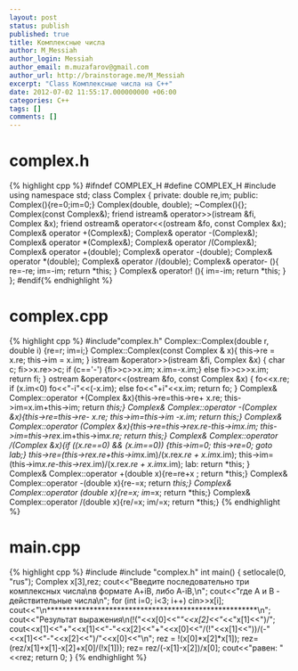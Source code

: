 ```yaml
---
layout: post
status: publish
published: true
title: Комплексные числа
author: M_Messiah
author_login: Messiah
author_email: m.muzafarov@gmail.com
author_url: http://brainstorage.me/M_Messiah
excerpt: "Class Комплексные числа на C++"
date: 2012-07-02 11:55:17.000000000 +06:00
categories: C++
tags: []
comments: []
---
```


# complex.h #
{% highlight cpp %}
#ifndef COMPLEX_H
#define COMPLEX_H
#include <iostream>
using namespace std;
class Complex {
	private:
		double re,im;
	public:
		Complex(){re=0;im=0;}
		Complex(double, double);
		~Complex(){};
		Complex(const Complex&);
		friend istream& operator>>(istream &fi, Complex &x);
		friend ostream& operator<<(ostream &fo, const Complex &x);
		Complex& operator +(Complex&);
		Complex& operator -(Complex&);
		Complex& operator *(Complex&);
		Complex& operator /(Complex&);
		Complex& operator +(double);
		Complex& operator -(double);
		Complex& operator *(double);
		Complex& operator /(double);
		Complex& operator- (){
			re=-re;
			im=-im;
			return *this;
		}
		Complex& operator! (){
			im=-im;
			return *this;
		}
};
#endif{% endhighlight %}
# complex.cpp #
{% highlight cpp %}
#include"complex.h"
Complex::Complex(double r, double i) {re=r; im=i;}
Complex::Complex(const Complex & x){
	this->re = x.re;
	this->im = x.im;
}
istream &operator>>(istream &fi, Complex &x) {
	char c;
	fi>>x.re>>c;
	if (c=='-') {fi>>c>>x.im; x.im=-x.im;}
	else fi>>c>>x.im;
	return fi;
}
ostream &operator<<(ostream &fo, const Complex &x) {
	fo<<x.re;
	if (x.im<0) fo<<"-i"<<(-x.im); else fo<<"+i"<<x.im; return fo;
}
Complex& Complex::operator +(Complex &x){this->re=this->re+ x.re; this->im=x.im+this->im; return *this;}
Complex& Complex::operator -(Complex &x){this->re=this->re- x.re; this->im=this->im -x.im; return *this;}
Complex& Complex::operator *(Complex &x){this->re=this->re*x.re-this->im*x.im; this->im=this->re*x.im+this->im*x.re; return *this;}
Complex& Complex::operator /(Complex &x){if ((x.re==0) && (x.im==0)) {this->im=0; this->re=0; goto lab;}
	this->re=(this->re*x.re+this->im*x.im)/(x.re*x.re + x.im*x.im);
	this->im=(this->im*x.re-this->re*x.im)/(x.re*x.re + x.im*x.im);
	lab: return *this;
}
Complex& Complex::operator +(double x){re=re+x ; return *this;}
Complex& Complex::operator -(double x){re-=x; return *this;}
Complex& Complex::operator *(double x){re*=x; im*=x; return *this;}
Complex& Complex::operator /(double x){re/=x; im/=x; return *this;}
{% endhighlight %}
# main.cpp #
{% highlight cpp %}
#include <iostream>
#include "complex.h"
int main() {
	setlocale(0, "rus");
	Complex x[3],rez;
	cout<<"Введите последовательно три комплексных числа\nв формате A+iB, либо A-iB,\n";
	cout<<"где A и B - действительные числа\n";
	for (int i=0; i<3; i++) cin>>x[i];
	cout<<"\n******************************************************\n";
	cout<<"Результат выражения\n(!("<<x[0]<<"*"<<x[2]<<"*<<"x[1]<<")/";
	cout<<x[1]<<"+"<<x[1]<<"-"<<x[2]<<"+"<<x[0]<<"/(!"<<x[1]<<"))/(-"<<x[1]<<"-"<<x[2]<<")/"<<x[0]<<"\n";
	rez = !(x[0]*x[2]*x[1]);
	rez= (rez/x[1]+x[1]-x[2]+x[0]/(!x[1]));
	rez= rez/(-x[1]-x[2])/x[0];
	cout<<"равен: "<<rez;
	return 0;
}
{% endhighlight %}

